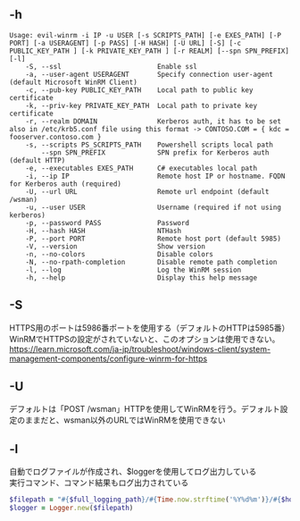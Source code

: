 ## -h
```
Usage: evil-winrm -i IP -u USER [-s SCRIPTS_PATH] [-e EXES_PATH] [-P PORT] [-a USERAGENT] [-p PASS] [-H HASH] [-U URL] [-S] [-c PUBLIC_KEY_PATH ] [-k PRIVATE_KEY_PATH ] [-r REALM] [--spn SPN_PREFIX] [-l]
    -S, --ssl                        Enable ssl
    -a, --user-agent USERAGENT       Specify connection user-agent (default Microsoft WinRM Client)
    -c, --pub-key PUBLIC_KEY_PATH    Local path to public key certificate
    -k, --priv-key PRIVATE_KEY_PATH  Local path to private key certificate
    -r, --realm DOMAIN               Kerberos auth, it has to be set also in /etc/krb5.conf file using this format -> CONTOSO.COM = { kdc = fooserver.contoso.com }
    -s, --scripts PS_SCRIPTS_PATH    Powershell scripts local path
        --spn SPN_PREFIX             SPN prefix for Kerberos auth (default HTTP)
    -e, --executables EXES_PATH      C# executables local path
    -i, --ip IP                      Remote host IP or hostname. FQDN for Kerberos auth (required)
    -U, --url URL                    Remote url endpoint (default /wsman)
    -u, --user USER                  Username (required if not using kerberos)
    -p, --password PASS              Password
    -H, --hash HASH                  NTHash
    -P, --port PORT                  Remote host port (default 5985)
    -V, --version                    Show version
    -n, --no-colors                  Disable colors
    -N, --no-rpath-completion        Disable remote path completion
    -l, --log                        Log the WinRM session
    -h, --help                       Display this help message
```


## -S
HTTPS用のポートは5986番ポートを使用する（デフォルトのHTTPは5985番）  
WinRMでHTTPSの設定がされていないと、このオプションは使用できない。  
https://learn.microsoft.com/ja-jp/troubleshoot/windows-client/system-management-components/configure-winrm-for-https


## -U
デフォルトは「POST /wsman」HTTPを使用してWinRMを行う。デフォルト設定のままだと、wsman以外のURLではWinRMを使用できない


## -l
自動でログファイルが作成され、$loggerを使用してログ出力している  
実行コマンド、コマンド結果もログ出力されている
```ruby
$filepath = "#{$full_logging_path}/#{Time.now.strftime('%Y%d%m')}/#{$host}/#{Time.now.strftime('%H%M%S')}"
$logger = Logger.new($filepath)
```

